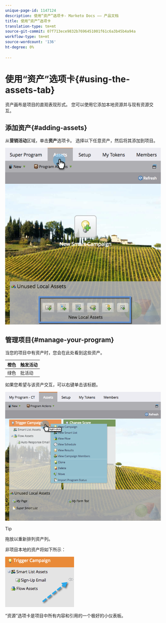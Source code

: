 ```yaml
---
unique-page-id: 1147124
description: 使用“资产”选项卡- Marketo Docs —— 产品文档
title: 使用“资产”选项卡
translation-type: tm+mt
source-git-commit: 07f713ece9832b7696451001f61c6a3b45b4a94a
workflow-type: tm+mt
source-wordcount: '136'
ht-degree: 0%

---
```



# 使用“资产”选项卡{#using-the-assets-tab}

资产画布是项目的直观表现形式。 您可以使用它添加本地资源并与现有资源交互。

## 添加资产{#adding-assets}

从&#x200B;**营销活动**&#x200B;区域，单击&#x200B;**资产**&#x200B;选项卡。 选择以下任意资产，然后将其添加到项目。

![](assets/programassets.png)

## 管理项目{#manage-your-program}

当您的项目中有资产时，您会在此处看到这些资产。

| 橙色 | 触发活动 |
|---|---|
| 绿色 | 批活动 |

如果您希望与该资产交互，可以右键单击该标题。

![](assets/assetsprefilled.png)

>[!TIP]
>
>拖放以重新排列资产列。

非项目本地的资产将如下所示：

![](assets/image2014-9-18-16-3a30-3a33.png)

“资源”选项卡是项目中所有内容和引用的一个极好的小仪表板。

